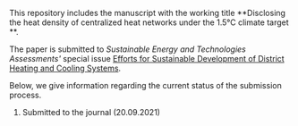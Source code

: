 This repository includes the manuscript with the working title **Disclosing the heat density of centralized heat networks under the 1.5°C climate target **.

The paper is submitted to *Sustainable Energy and Technologies Assessments'* special issue [Efforts for Sustainable Development of District Heating and Cooling Systems](https://www.sciencedirect.com/journal/sustainable-energy-technologies-and-assessments/special-issue/105R0VP2MMV).

Below, we give information regarding the current status of the submission process.

1.	Submitted to the journal (20.09.2021)



